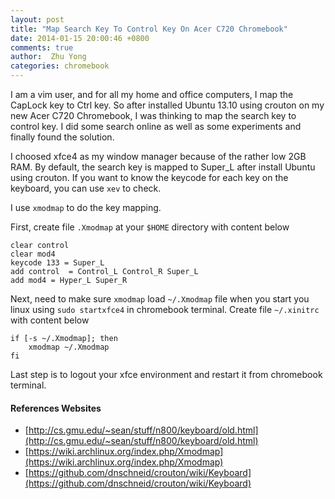 ```yaml
---
layout: post
title: "Map Search Key To Control Key On Acer C720 Chromebook"
date: 2014-01-15 20:00:46 +0800
comments: true
author:  Zhu Yong
categories: chromebook
---
```


I am a vim user, and for all my home and office computers, I map the CapLock key to Ctrl key. So after installed Ubuntu 13.10 using crouton on my new Acer C720 Chromebook, I was thinking to map the search key to control key. I did some search online as well as some experiments and finally found the solution.

I choosed xfce4 as my window manager because of the rather low 2GB RAM. By default, the search key is mapped to Super_L after install Ubuntu using crouton. If you want to know the keycode for each key on the keyboard, you can use `xev` to check.

I use `xmodmap` to do the key mapping.

First, create file `.Xmodmap` at your `$HOME` directory with content below

    clear control
    clear mod4
    keycode 133 = Super_L
    add control  = Control_L Control_R Super_L
    add mod4 = Hyper_L Super_R

Next, need to make sure `xmodmap` load `~/.Xmodmap` file when you start you linux using `sudo startxfce4` in chromebook terminal. Create file `~/.xinitrc` with content below

    if [-s ~/.Xmodmap]; then
        xmodmap ~/.Xmodmap
    fi

Last step is to logout your xfce environment and restart it from chromebook terminal. 

#### References Websites

* [http://cs.gmu.edu/~sean/stuff/n800/keyboard/old.html](http://cs.gmu.edu/~sean/stuff/n800/keyboard/old.html)
* [https://wiki.archlinux.org/index.php/Xmodmap](https://wiki.archlinux.org/index.php/Xmodmap)
* [https://github.com/dnschneid/crouton/wiki/Keyboard](https://github.com/dnschneid/crouton/wiki/Keyboard)

